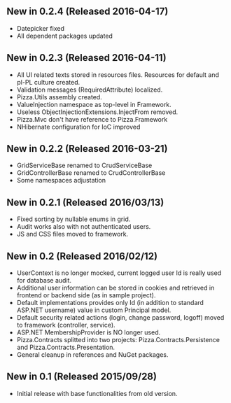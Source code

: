 ## New in 0.2.4 (Released 2016-04-17)
* Datepicker fixed
* All dependent packages updated

## New in 0.2.3 (Released 2016-04-11)
* All UI related texts stored in resources files. Resources for default and pl-PL culture created.
* Validation messages (RequiredAttribute) localized. 
* Pizza.Utils assembly created.
* ValueInjection namespace as top-level in Framework.
* Useless ObjectInjectionExtensions.InjectFrom removed.
* Pizza.Mvc don't have reference to Pizza.Framework
* NHibernate configuration for IoC improved

## New in 0.2.2 (Released 2016-03-21)
* GridServiceBase renamed to CrudServiceBase
* GridControllerBase renamed to CrudControllerBase
* Some namespaces adjustation

## New in 0.2.1 (Released 2016/03/13)
* Fixed sorting by nullable enums in grid.
* Audit works also with not authenticated users.
* JS and CSS files moved to framework. 

## New in 0.2 (Released 2016/02/12)
* UserContext is no longer mocked, current logged user Id is really used for database audit.
* Additional user information can be stored in cookies and retrieved in frontend or backend side (as in sample project).
* Default implementations provides only Id (in addition to standard ASP.NET username) value in custom Principal model.
* Default security related actions (login, change password, logoff) moved to framework (controller, service).
* ASP.NET MembershipProvider is NO longer used.
* Pizza.Contracts splitted into two projects: Pizza.Contracts.Persistence and Pizza.Contracts.Presentation.
* General cleanup in references and NuGet packages.

## New in 0.1 (Released 2015/09/28)
* Initial release with base functionalities from old version.